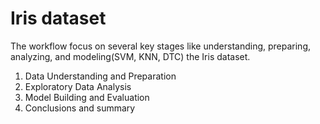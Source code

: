 # Iris dataset
The workflow focus on several key stages like understanding, preparing, analyzing, and modeling(SVM, KNN, DTC) the Iris dataset.

1. Data Understanding and Preparation
2. Exploratory Data Analysis
3. Model Building and Evaluation
4. Conclusions and summary
